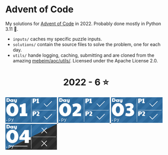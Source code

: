 # Advent of Code
My solutions for [Advent of Code](https://adventofcode.com/2022) in 2022. Probably done mostly in Python 3.11 🐍.

- `inputs/` caches my specific puzzle inputs.
- `solutions/` contain the source files to solve the problem, one for each day.
- `utils/` hande logging, caching, submitting and are cloned from the amazing [mebeim/aoc/utils/](https://github.com/mebeim/aoc/tree/master/utils). Licensed under the Apache License 2.0.

<!-- AOC TILES BEGIN -->
<h1 align="center">
  2022 - 6 ⭐
</h1>
<a href="solutions/day01.py">
  <img src="Media/2022/01.png" width="161px">
</a>
<a href="solutions/day02.py">
  <img src="Media/2022/02.png" width="161px">
</a>
<a href="solutions/day03.py">
  <img src="Media/2022/03.png" width="161px">
</a>
<a href="solutions/day04.py">
  <img src="Media/2022/04.png" width="161px">
</a>
<!-- AOC TILES END -->